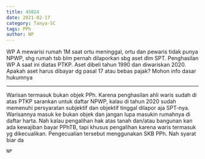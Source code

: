 ```yaml
---
title: 45024
date: 2021-02-17
category: Tanya-SC
tags: PPh
author: NP
---
```


WP A mewarisi rumah 1M saat ortu meninggal, ortu dan pewaris tidak punya NPWP, shg rumah tsb blm pernah dilaporkan sbg aset dlm SPT. Penghasilan WP A saat ini diatas PTKP. Aset dibeli tahun 1990 dan diwariskan 2020. Apakah aset harus dibayar dg pasal 17 atau bebas pajak? Mohon info dasar hukumnya

---

Warisan termasuk bukan objek PPh. Karena penghasilan ahli waris sudah di atas PTKP sarankan untuk daftar NPWP, kalau di tahun 2020 sudah memenuhi persyaratan subjektif dan objektif tinggal dilapor aja SPT-nya. Warisannya masuk ke bukan objek dan jangan lupa masukin rumahnya di daftar harta. Nah kalau pengalihan hak atas tanah dan/atau bangunan kan ada kewajiban bayar PPhTB, tapi khusus pengalihan karena waris termasuk yg dikecualikan. Pengecualian tersebut menggunakan SKB PPh. Nah syarat biar da

`NP`

